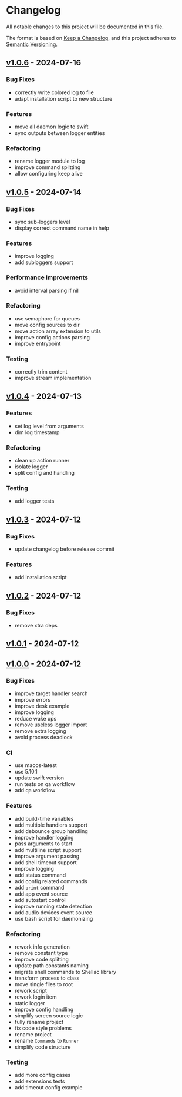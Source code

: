 # Changelog

All notable changes to this project will be documented in this file.

The format is based on [Keep a Changelog][],
and this project adheres to [Semantic Versioning][].


## [v1.0.6](https://github.com/mishamyrt/runon/releases/tag/v1.0.6) - 2024-07-16
### Bug Fixes
- correctly write colored log to file
- adapt installation script to new structure

### Features
- move all daemon logic to swift
- sync outputs between logger entities

### Refactoring
- rename logger module to log
- improve command splitting
- allow configuring keep alive


## [v1.0.5](https://github.com/mishamyrt/runon/releases/tag/v1.0.5) - 2024-07-14
### Bug Fixes
- sync sub-loggers level
- display correct command name in help

### Features
- improve logging
- add subloggers support

### Performance Improvements
- avoid interval parsing if nil

### Refactoring
- use semaphore for queues
- move config sources to dir
- move action array extension to utils
- improve config actions parsing
- improve entrypoint

### Testing
- correctly trim content
- improve stream implementation


## [v1.0.4](https://github.com/mishamyrt/runon/releases/tag/v1.0.4) - 2024-07-13
### Features
- set log level from arguments
- dim log timestamp

### Refactoring
- clean up action runner
- isolate logger
- split config and handling

### Testing
- add logger tests


## [v1.0.3](https://github.com/mishamyrt/runon/releases/tag/v1.0.3) - 2024-07-12
### Bug Fixes
- update changelog before release commit

### Features
- add installation script


## [v1.0.2](https://github.com/mishamyrt/runon/releases/tag/v1.0.2) - 2024-07-12
### Bug Fixes
- remove xtra deps


## [v1.0.1](https://github.com/mishamyrt/runon/releases/tag/v1.0.1) - 2024-07-12

## [v1.0.0](https://github.com/mishamyrt/runon/releases/tag/v1.0.0) - 2024-07-12
### Bug Fixes
- improve target handler search
- improve errors
- improve desk example
- improve logging
- reduce wake ups
- remove useless logger import
- remove extra logging
- avoid process deadlock

### CI
- use macos-latest
- use 5.10.1
- update swift version
- run tests on qa workflow
- add qa workflow

### Features
- add build-time variables
- add multiple handlers support
- add debounce group handling
- improve handler logging
- pass arguments to start
- add multiline script support
- improve argument passing
- add shell timeout support
- improve logging
- add status command
- add config related commands
- add `print` command
- add app event source
- add autostart control
- improve running state detection
- add audio devices event source
- use bash script for daemonizing

### Refactoring
- rework info generation
- remove constant type
- improve code splitting
- update path constants naming
- migrate shell commands to Shellac library
- transform process to class
- move single files to root
- rework script
- rework login item
- static logger
- improve config handling
- simplify screen source logic
- fully rename project
- fix code style problems
- rename project
- rename `Commands` to `Runner`
- simplify code structure

### Testing
- add more config cases
- add extensions tests
- add timeout config example

[keep a changelog]: https://keepachangelog.com/en/1.0.0/
[semantic versioning]: https://semver.org/spec/v2.0.0.html
[Unreleased]: https://github.com/mishamyrt/runon/compare/v1.0.6...HEAD
[v1.0.6]: https://github.com/mishamyrt/runon/compare/v1.0.5...v1.0.6
[v1.0.5]: https://github.com/mishamyrt/runon/compare/v1.0.4...v1.0.5
[v1.0.4]: https://github.com/mishamyrt/runon/compare/v1.0.3...v1.0.4
[v1.0.3]: https://github.com/mishamyrt/runon/compare/v1.0.2...v1.0.3
[v1.0.2]: https://github.com/mishamyrt/runon/compare/v1.0.1...v1.0.2
[v1.0.1]: https://github.com/mishamyrt/runon/compare/v1.0.0...v1.0.1
